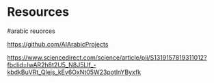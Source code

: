 # Resources

#arabic reuorces

https://github.com/AIArabicProjects

https://www.sciencedirect.com/science/article/pii/S1319157819311012?fbclid=IwAR2h8t2U5_N8J5Llf_-kbdkBuVRt_Qlejs_kEv6OxNt05W23potlnYByxfk
